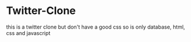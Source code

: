 # Twitter-Clone

this is a twitter clone but don't have a good css so is only database,  html, css and javascript
